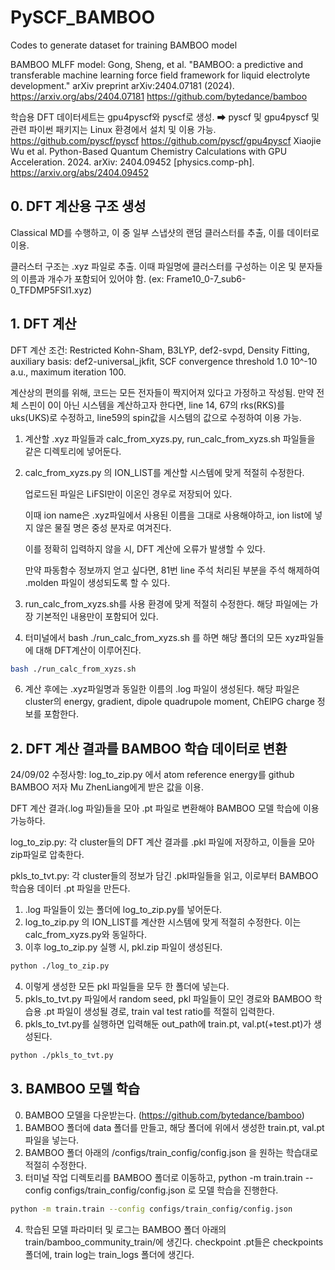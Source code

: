 # PySCF_BAMBOO
Codes to generate dataset for training BAMBOO model

BAMBOO MLFF model:
Gong, Sheng, et al. "BAMBOO: a predictive and transferable machine learning force field framework for liquid electrolyte development." arXiv preprint arXiv:2404.07181 (2024). https://arxiv.org/abs/2404.07181
https://github.com/bytedance/bamboo

학습용 DFT 데이터세트는 gpu4pyscf와 pyscf로 생성. ➡ pyscf 및 gpu4pyscf 및 관련 파이썬 패키지는 Linux 환경에서 설치 및 이용 가능. 
https://github.com/pyscf/pyscf
https://github.com/pyscf/gpu4pyscf
Xiaojie Wu et al. Python-Based Quantum Chemistry Calculations with GPU Acceleration. 2024.
arXiv: 2404.09452 [physics.comp-ph].
https://arxiv.org/abs/2404.09452

## 0. DFT 계산용 구조 생성
Classical MD를 수행하고, 이 중 일부 스냅샷의 랜덤 클러스터를 추출, 이를 데이터로 이용.

클러스터 구조는 .xyz 파일로 추출. 이때 파일명에 클러스터를 구성하는 이온 및 분자들의 이름과 개수가 포함되어 있어야 함. (ex: Frame10_0-7_sub6-0_TFDMP5FSI1.xyz)

## 1. DFT 계산
DFT 계산 조건: Restricted Kohn-Sham, B3LYP, def2-svpd, Density Fitting, auxiliary basis: def2-universal_jkfit, SCF convergence threshold 1.0 10^-10 a.u., maximum iteration 100.

계산상의 편의를 위해, 코드는 모든 전자들이 짝지어져 있다고 가정하고 작성됨. 만약 전체 스핀이 0이 아닌 시스템을 계산하고자 한다면, line 14, 67의 rks(RKS)를 uks(UKS)로 수정하고, line59의 spin값을 시스템의 값으로 수정하여 이용 가능.
1. 계산할 .xyz 파일들과 calc_from_xyzs.py, run_calc_from_xyzs.sh 파일들을 같은 디렉토리에 넣어둔다.
2. calc_from_xyzs.py 의 ION_LIST를 계산할 시스템에 맞게 적절히 수정한다.

   업로드된 파일은 LiFSI만이 이온인 경우로 저장되어 있다.
   
   이때 ion name은 .xyz파일에서 사용된 이름을 그대로 사용해야하고, ion list에 넣지 않은 물질 명은 중성 분자로 여겨진다.
   
   이를 정확히 입력하지 않을 시, DFT 계산에 오류가 발생할 수 있다.
   
   만약 파동함수 정보까지 얻고 싶다면, 81번 line 주석 처리된 부분을 주석 해제하여 .molden 파일이 생성되도록 할 수 있다.
4. run_calc_from_xyzs.sh를 사용 환경에 맞게 적절히 수정한다. 해당 파일에는 가장 기본적인 내용만이 포함되어 있다.
5. 터미널에서 bash ./run_calc_from_xyzs.sh 를 하면 해당 폴더의 모든 xyz파일들에 대해 DFT계산이 이루어진다.
```bash
bash ./run_calc_from_xyzs.sh
```
6. 계산 후에는 .xyz파일명과 동일한 이름의 .log 파일이 생성된다. 해당 파일은 cluster의 energy, gradient, dipole quadrupole moment, ChElPG charge 정보를 포함한다.

## 2. DFT 계산 결과를 BAMBOO 학습 데이터로 변환
24/09/02 수정사항: log_to_zip.py 에서 atom reference energy를 github BAMBOO 저자 Mu ZhenLiang에게 받은 값을 이용.

DFT 계산 결과(.log 파일)들을 모아 .pt 파일로 변환해야 BAMBOO 모델 학습에 이용 가능하다.

log_to_zip.py: 각 cluster들의 DFT 계산 결과를 .pkl 파일에 저장하고, 이들을 모아 zip파일로 압축한다.

pkls_to_tvt.py: 각 cluster들의 정보가 담긴 .pkl파일들을 읽고, 이로부터 BAMBOO 학습용 데이터 .pt 파일을 만든다.
1. .log 파일들이 있는 폴더에 log_to_zip.py를 넣어둔다.
2. log_to_zip.py 의 ION_LIST를 계산한 시스템에 맞게 적절히 수정한다. 이는 calc_from_xyzs.py와 동일하다.
3. 이후 log_to_zip.py 실행 시, pkl.zip 파일이 생성된다.
```bash
python ./log_to_zip.py
```
4. 이렇게 생성한 모든 pkl 파일들을 모두 한 폴더에 넣는다.
5. pkls_to_tvt.py 파일에서 random seed, pkl 파일들이 모인 경로와 BAMBOO 학습용 .pt 파일이 생성될 경로, train val test ratio를 적절히 입력한다.
6. pkls_to_tvt.py를 실행하면 입력해둔 out_path에 train.pt, val.pt(+test.pt)가 생성된다.
```bash
python ./pkls_to_tvt.py
```

## 3. BAMBOO 모델 학습
0. BAMBOO 모델을 다운받는다. (https://github.com/bytedance/bamboo)
1. BAMBOO 폴더에 data 폴더를 만들고, 해당 폴더에 위에서 생성한 train.pt, val.pt 파일을 넣는다.
2. BAMBOO 폴더 아래의 /configs/train_config/config.json 을 원하는 학습대로 적절히 수정한다.
3. 터미널 작업 디렉토리를 BAMBOO 폴더로 이동하고, python -m train.train --config configs/train_config/config.json 로 모델 학습을 진행한다.
```bash
python -m train.train --config configs/train_config/config.json
```
4. 학습된 모델 파라미터 및 로그는 BAMBOO 폴더 아래의 train/bamboo_community_train/에 생긴다. checkpoint .pt들은 checkpoints 폴더에, train log는 train_logs 폴더에 생긴다.
